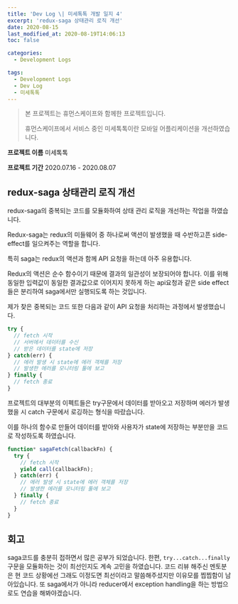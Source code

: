 ```yaml
---
title: 'Dev Log \| 미세톡톡 개발 일지 4'
excerpt: 'redux-saga 상태관리 로직 개선'
date: 2020-08-15
last_modified_at: 2020-08-19T14:06:13
toc: false

categories:
  - Development Logs

tags:
  - Development Logs
  - Dev Log
  - 미세톡톡
---
```


> 본 프로젝트는 휴먼스케이프와 함께한 프로젝트입니다.
>
> 휴먼스케이프에서 서비스 중인 미세톡톡이란 모바일 어플리케이션을 개선하였습니다.

**프로젝트 이름** 미세톡톡

**프로젝트 기간** 2020.07.16 - 2020.08.07

## redux-saga 상태관리 로직 개선
redux-saga의 중복되는 코드를 모듈화하여 상태 관리 로직을 개선하는 작업을 하였습니다. 

Redux-saga는 redux의 미들웨어 중 하나로써 액션이 발생했을 때 수반하고픈 side-effect를 일으켜주는 역할을 합니다. 

특히 saga는 redux의 액션과 함께 API 요청을 하는데 아주 유용합니다.  

Redux의 액션은 순수 함수이기 때문에 결과의 일관성이 보장되어야 합니다.
이를 위해 동일한 입력값이 동일한 결과값으로 이어지지 못하게 하는 api요청과 같은 side effect들은 분리하여 saga에서만 실행되도록 하는 것입니다. 

제가 찾은 중복되는 코드 또한 다음과 같이 API 요청을 처리하는 과정에서 발생했습니다. 

```js
try {
  // fetch 시작
  // 서버에서 데이터를 수신
  // 받은 데이터를 state에 저장
} catch(err) {
  // 에러 발생 시 state에 에러 객체를 저장
  // 발생한 에러를 모니터링 툴에 보고
} finally {
  // fetch 종료
}
```

프로젝트의 대부분의 이펙트들은 try구문에서 데이터를 받아오고 저장하며 에러가 발생했을 시 catch 구문에서 로깅하는 형식을 따랐습니다. 

이를 하나의 함수로 만들어 데이터를 받아와 사용자가 state에 저장하는 부분만을 코드로 작성하도록 하였습니다. 

```js
function* sagaFetch(callbackFn) {
  try {
    // fetch 시작
    yield call(callbackFn);
  } catch(err) {
    // 에러 발생 시 state에 에러 객체를 저장
    // 발생한 에러를 모니터링 툴에 보고
  } finally {
    // fetch 종료
  }
}
```



## 회고
saga코드를 충분히 접하면서 많은 공부가 되었습니다.
한편, `try...catch...finally` 구문을 모듈화하는 것이 최선인지도 계속 고민을 하였습니다.
코드 리뷰 해주신 멘토분은 현 코드 상황에선 그래도 이정도면 최선이라고 말씀해주셨지만 이유모를 찝찝함이 남아있습니다.
또 saga에서가 아니라 reducer에서 exception handling을 하는 방법으로도 연습을 해봐야겠습니다.
